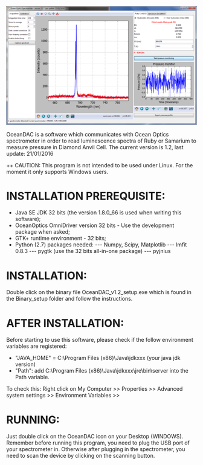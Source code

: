 <img src="https://github.com/Traecp/OceanDAC/blob/master/OceanDAC_v1.2_monitoring.png">

OceanDAC is a software which communicates with Ocean Optics spectrometer in order to read luminescence spectra of Ruby or Samarium to measure pressure in Diamond Anvil Cell.
The current version is 1.2, last update: 21/01/2016

++ CAUTION: This program is not intended to be used under Linux. For the moment it only supports Windows users.

INSTALLATION PREREQUISITE:
==========================
+ Java SE JDK 32 bits (the version 1.8.0_66 is used when writing this software);
+ OceanOptics OmniDriver version 32 bits - Use the development package when asked;
+ GTK+ runtime environment - 32 bits;
+ Python (2.7) packages needed:
--- Numpy, Scipy, Matplotlib
--- lmfit 0.8.3
--- pygtk (use the 32 bits all-in-one package)
--- pyjnius

INSTALLATION:
==========================
Double click on the binary file OceanDAC_v1.2_setup.exe which is found in the Binary_setup folder and follow the instructions.

AFTER INSTALLATION:
==========================
Before starting to use this software, please check if the follow environment variables are registered:

+ "JAVA_HOME" = C:\Program Files (x86)\Java\jdkxxx (your java jdk version)
+ "Path": add C:\Program Files (x86)\Java\jdkxxx\jre\bin\server into the Path variable.

To check this: Right click on My Computer >> Properties >> Advanced system settings >> Environment Variables >>

RUNNING:
==========================
Just double click on the OceanDAC icon on your Desktop (WINDOWS). Remember before running this program, you need to plug the USB port of your spectrometer in. Otherwise after plugging in the spectrometer, you need to scan the device by clicking on the scanning button.